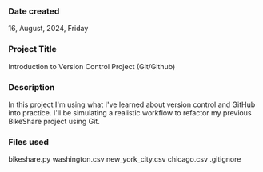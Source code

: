 ### Date created

16, August, 2024, Friday

### Project Title

Introduction to Version Control Project (Git/Github)

### Description

In this project I'm using what I've learned about version control and GitHub into practice. I'll be simulating a realistic workflow to refactor my previous BikeShare project using Git.

### Files used

bikeshare.py
washington.csv
new_york_city.csv
chicago.csv
.gitignore
